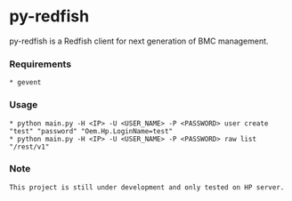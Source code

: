 py-redfish
================

py-redfish is a Redfish client for next generation of BMC management.

### Requirements
    * gevent

### Usage
    * python main.py -H <IP> -U <USER_NAME> -P <PASSWORD> user create "test" "password" "Oem.Hp.LoginName=test"
    * python main.py -H <IP> -U <USER_NAME> -P <PASSWORD> raw list "/rest/v1"

### Note
    This project is still under development and only tested on HP server.
